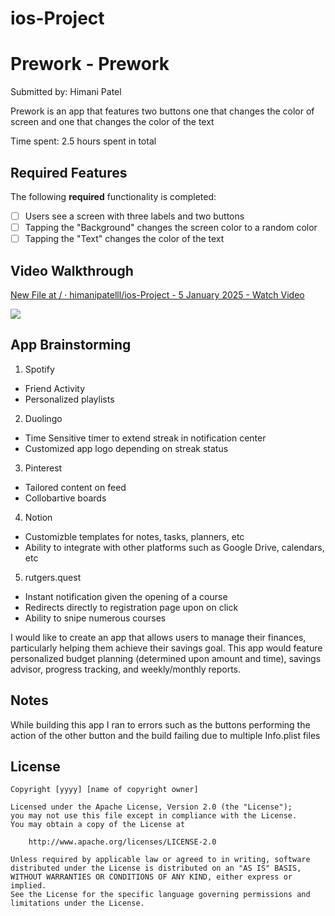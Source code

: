 # ios-Project
# Prework - Prework

Submitted by: Himani Patel

Prework is an app that features two buttons one that changes the color of screen and one that changes the color of the text

Time spent: 2.5 hours spent in total

## Required Features

The following **required** functionality is completed:

- [ ] Users see a screen with three labels and two buttons
- [ ] Tapping the "Background" changes the screen color to a random color
- [ ] Tapping the "Text" changes the color of the text
 
## Video Walkthrough

<div>
    <a href="https://www.loom.com/share/3598f3221fa94e89bb016fa3fdf248ac">
      <p>New File at / · himanipatelll/ios-Project - 5 January 2025 - Watch Video</p>
    </a>
    <a href="https://www.loom.com/share/3598f3221fa94e89bb016fa3fdf248ac">
      <img style="max-width:300px;" src="https://cdn.loom.com/sessions/thumbnails/3598f3221fa94e89bb016fa3fdf248ac-43013ce8e8994142-full-play.gif">
    </a>
  </div>
 


## App Brainstorming
1. Spotify
  - Friend Activity
  - Personalized playlists
2. Duolingo
  - Time Sensitive timer to extend streak in notification center
  - Customized app logo depending on streak status
3. Pinterest
  - Tailored content on feed
  - Collobartive boards
4. Notion
  - Customizble templates for notes, tasks, planners, etc
  - Ability to integrate with other platforms such as Google Drive, calendars, etc
5. rutgers.quest
  - Instant notification given the opening of a course
  - Redirects directly to registration page upon on click
  - Ability to snipe numerous courses

I would like to create an app that allows users to manage their finances, particularly helping them achieve their savings goal. This app would feature personalized budget planning (determined upon amount and time), savings advisor, progress tracking, and weekly/monthly reports. 

## Notes
While building this app I ran to errors such as the buttons performing the action of the other button and the build failing due to multiple Info.plist files
## License

    Copyright [yyyy] [name of copyright owner]

    Licensed under the Apache License, Version 2.0 (the "License");
    you may not use this file except in compliance with the License.
    You may obtain a copy of the License at

        http://www.apache.org/licenses/LICENSE-2.0

    Unless required by applicable law or agreed to in writing, software
    distributed under the License is distributed on an "AS IS" BASIS,
    WITHOUT WARRANTIES OR CONDITIONS OF ANY KIND, either express or implied.
    See the License for the specific language governing permissions and
    limitations under the License.
